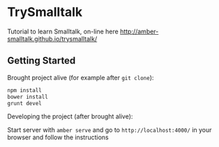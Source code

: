 # TrySmalltalk

Tutorial to learn Smalltalk, on-line here http://amber-smalltalk.github.io/trysmalltalk/

## Getting Started

Brought project alive (for example after `git clone`):

```sh
npm install
bower install
grunt devel
```

Developing the project (after brought alive):
 
Start server with `amber serve` and go to `http://localhost:4000/` in your browser and follow the instructions
